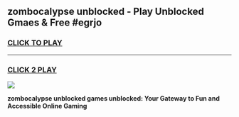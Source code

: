 
## zombocalypse unblocked - Play Unblocked Gmaes & Free #egrjo
<h3>
<a href="https://news.freeplayer.one?title=zombocalypse_unblocked&ref=24F">CLICK TO PLAY</a></h3>
<hr>

<h3>
<a href="https://news.freeplayer.one?title=zombocalypse_unblocked&ref=24F">CLICK 2 PLAY</a>
  
</h3>

<a href="https://news.freeplayer.one?title=zombocalypse_unblocked&ref=24F/"><img src="https://clearcache.store/games.png"></a>


**zombocalypse unblocked games unblocked: Your Gateway to Fun and Accessible Online Gaming**
